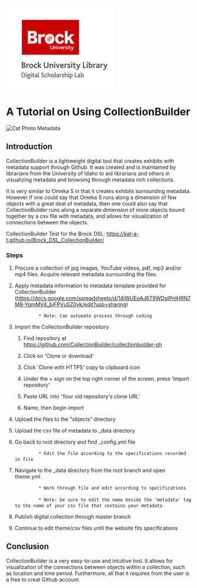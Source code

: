 ![DSL Logo](dsl_logo.png)

# A Tutorial on Using CollectionBuilder
![Cat Photo Metadata](https://124135-361502-raikfcquaxqncofqfm.stackpathdns.com/asset/img/banners/kb/data-glossary/metadata.png)
 
## Introduction
CollectionBuilder is a lightweight digital tool that creates exhibits with metadata support through Github. It was created and is maintained by librarians from the University of Idaho to aid librarians and others in visualizing metadata and browsing through metadata rich collections.

It is very similar to Omeka S in that it creates exhibits surrounding metadata. However if one could say that Omeka S runs along a dimension of few objects with a great deal of metadata, then one could also say that CollectionBuilder runs along a separate dimension of more objects bound together by a csv file with metadata, and allows for visualization of connections between the objects.

CollectionBuilder Test for the Brock DSL: https://kat-a-t.github.io/Brock_DSL_CollectionBuilder/

### Steps
1) Procure a collection of jpg images, YouTube videos, pdf, mp3 and/or mp4 files. Acquire relevant metadata surrounding the files.

2) Apply metadata information to metadata template provided for CollectionBuilder (https://docs.google.com/spreadsheets/d/14iWUEoAJ6T9WDqlPnIHRN7M8-YgmMV4_bjFPVuSZ0yk/edit?usp=sharing) 

				* Note: Can automate process through coding 

3) Import the CollectionBuilder repository 

    1) Find repository at https://github.com/CollectionBuilder/collectionbuilder-gh 

    2) Click on 'Clone or download' 

    3) Click 'Clone with HTTPS' copy to clipboard icon 

    4) Under the + sign on the top right corner of the screen, press 'Import repository' 

    5) Paste URL into 'Your old repository's clone URL' 

    6) Name, then begin import 

4) Upload the files to the "objects" directory 

5) Upload the csv file of metadata to _data directory 

6) Go back to root directory and find _config.yml file 

				* Edit the file according to the specifications recorded in file 

7) Navigate to the _data directory from the root branch and open theme.yml 

				* Work through file and edit according to specifications

				* Note: be sure to edit the name beside the 'metadata' tag to the name of your csv file that contains your metadata 

8) Publish digital collection through master branch 

9) Continue to edit theme/csv files until the website fits specifications 

## Conclusion
CollectionBuilder is a very easy-to-use and intuitive tool. It allows for visualization of the connections between objects within a collection, such as location and time period. Furthermore, all that it requires from the user is a free to creat Github account.
